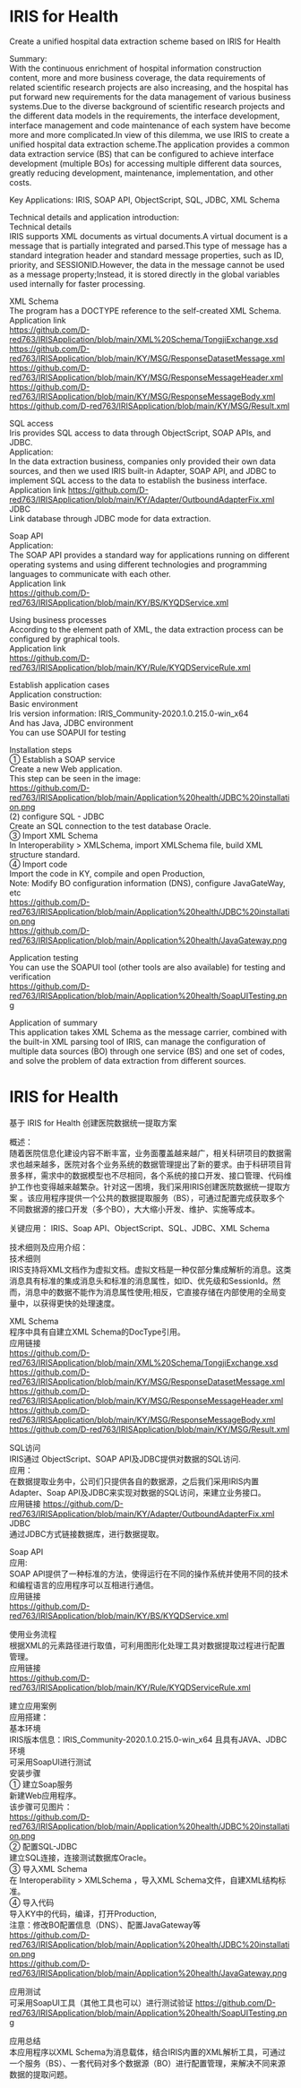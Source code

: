 # IRIS for Health

Create a unified hospital data extraction scheme based on IRIS for Health  

Summary:  
With the continuous enrichment of hospital information construction content, more and more business coverage, the data requirements of related scientific research projects are also increasing, and the hospital has put forward new requirements for the data management of various business systems.Due to the diverse background of scientific research projects and the different data models in the requirements, the interface development, interface management and code maintenance of each system have become more and more complicated.In view of this dilemma, we use IRIS to create a unified hospital data extraction scheme.The application provides a common data extraction service (BS) that can be configured to achieve interface development (multiple BOs) for accessing multiple different data sources, greatly reducing development, maintenance, implementation, and other costs.  

Key Applications: IRIS, SOAP API, ObjectScript, SQL, JDBC, XML Schema  

Technical details and application introduction:  
Technical details  
IRIS supports XML documents as virtual documents.A virtual document is a message that is partially integrated and parsed.This type of message has a standard integration header and standard message properties, such as ID, priority, and SESSIONID.However, the data in the message cannot be used as a message property;Instead, it is stored directly in the global variables used internally for faster processing.  

XML Schema  
The program has a DOCTYPE reference to the self-created XML Schema.  
Application link  
https://github.com/D-red763/IRISApplication/blob/main/XML%20Schema/TongjiExchange.xsd  
https://github.com/D-red763/IRISApplication/blob/main/KY/MSG/ResponseDatasetMessage.xml  
https://github.com/D-red763/IRISApplication/blob/main/KY/MSG/ResponseMessageHeader.xml  
https://github.com/D-red763/IRISApplication/blob/main/KY/MSG/ResponseMessageBody.xml  
https://github.com/D-red763/IRISApplication/blob/main/KY/MSG/Result.xml  

SQL access  
Iris provides SQL access to data through ObjectScript, SOAP APIs, and JDBC.  
Application:  
In the data extraction business, companies only provided their own data sources, and then we used IRIS built-in Adapter, SOAP API, and JDBC to implement SQL access to the data to establish the business interface.  
Application link https://github.com/D-red763/IRISApplication/blob/main/KY/Adapter/OutboundAdapterFix.xml  
JDBC  
Link database through JDBC mode for data extraction. 

Soap API  
Application:  
The SOAP API provides a standard way for applications running on different operating systems and using different technologies and programming languages to communicate with each other.  
Application link  
https://github.com/D-red763/IRISApplication/blob/main/KY/BS/KYQDService.xml  

Using business processes  
According to the element path of XML, the data extraction process can be configured by graphical tools.  
Application link  
https://github.com/D-red763/IRISApplication/blob/main/KY/Rule/KYQDServiceRule.xml  

Establish application cases  
Application construction:  
Basic environment  
Iris version information: IRIS_Community-2020.1.0.215.0-win_x64   
And has Java, JDBC environment  
You can use SOAPUI for testing  

Installation steps  
① Establish a SOAP service  
Create a new Web application.  
This step can be seen in the image:   
https://github.com/D-red763/IRISApplication/blob/main/Application%20health/JDBC%20installation.png  
(2) configure SQL - JDBC  
Create an SQL connection to the test database Oracle.  
③ Import XML Schema  
In  Interoperability > XMLSchema, import XMLSchema file, build XML structure standard.  
④ Import code  
Import the code in KY, compile and open Production,  
Note: Modify BO configuration information (DNS), configure JavaGateWay, etc  
https://github.com/D-red763/IRISApplication/blob/main/Application%20health/JDBC%20installation.png  
https://github.com/D-red763/IRISApplication/blob/main/Application%20health/JavaGateway.png  

Application testing  
You can use the SOAPUI tool (other tools are also available) for testing and verification  
https://github.com/D-red763/IRISApplication/blob/main/Application%20health/SoapUITesting.png  

Application of summary  
This application takes XML Schema as the message carrier, combined with the built-in XML parsing tool of IRIS, can manage the configuration of multiple data sources (BO) through one service (BS) and one set of codes, and solve the problem of data extraction from different sources.  


# IRIS for Health
基于 IRIS for Health 创建医院数据统一提取方案  

概述：  
随着医院信息化建设内容不断丰富，业务面覆盖越来越广，相关科研项目的数据需求也越来越多，医院对各个业务系统的数据管理提出了新的要求。由于科研项目背景多样，需求中的数据模型也不尽相同，各个系统的接口开发、接口管理、代码维护工作也变得越来越繁杂。针对这一困境，我们采用IRIS创建医院数据统一提取方案 。该应用程序提供一个公共的数据提取服务（BS），可通过配置完成获取多个不同数据源的接口开发（多个BO），大大缩小开发、维护、实施等成本。  

关键应用： IRIS、Soap API、ObjectScript、SQL、JDBC、XML Schema  

技术细则及应用介绍：  
技术细则  
IRIS支持将XML文档作为虚拟文档。虚拟文档是一种仅部分集成解析的消息。这类消息具有标准的集成消息头和标准的消息属性，如ID、优先级和SessionId。然而，消息中的数据不能作为消息属性使用;相反，它直接存储在内部使用的全局变量中，以获得更快的处理速度。  

XML Schema  
程序中具有自建立XML Schema的DocType引用。  
应用链接  
https://github.com/D-red763/IRISApplication/blob/main/XML%20Schema/TongjiExchange.xsd  
https://github.com/D-red763/IRISApplication/blob/main/KY/MSG/ResponseDatasetMessage.xml  
https://github.com/D-red763/IRISApplication/blob/main/KY/MSG/ResponseMessageHeader.xml  
https://github.com/D-red763/IRISApplication/blob/main/KY/MSG/ResponseMessageBody.xml  
https://github.com/D-red763/IRISApplication/blob/main/KY/MSG/Result.xml  


SQL访问  
IRIS通过 ObjectScript、SOAP API及JDBC提供对数据的SQL访问.  
应用：  
在数据提取业务中，公司们只提供各自的数据源，之后我们采用IRIS内置Adapter、Soap API及JDBC来实现对数据的SQL访问，来建立业务接口。  
应用链接 https://github.com/D-red763/IRISApplication/blob/main/KY/Adapter/OutboundAdapterFix.xml  
JDBC  
通过JDBC方式链接数据库，进行数据提取。  

Soap API  
应用:  
SOAP API提供了一种标准的方法，使得运行在不同的操作系统并使用不同的技术和编程语言的应用程序可以互相进行通信。  
应用链接  
https://github.com/D-red763/IRISApplication/blob/main/KY/BS/KYQDService.xml  

使用业务流程  
根据XML的元素路径进行取值，可利用图形化处理工具对数据提取过程进行配置管理。  
应用链接  
https://github.com/D-red763/IRISApplication/blob/main/KY/Rule/KYQDServiceRule.xml  


建立应用案例  
应用搭建：  
基本环境  
IRIS版本信息：IRIS_Community-2020.1.0.215.0-win_x64 
且具有JAVA、JDBC环境  
可采用SoapUI进行测试  
安装步骤  
① 建立Soap服务  
新建Web应用程序。  
该步骤可见图片：  
https://github.com/D-red763/IRISApplication/blob/main/Application%20health/JDBC%20installation.png  
② 配置SQL-JDBC  
建立SQL连接，连接测试数据库Oracle。  
③ 导入XML Schema  
在 Interoperability > XMLSchema ，导入XML Schema文件，自建XML结构标准。  
④ 导入代码  
导入KY中的代码，编译，打开Production,  
注意：修改BO配置信息（DNS）、配置JavaGateway等  
https://github.com/D-red763/IRISApplication/blob/main/Application%20health/JDBC%20installation.png  
https://github.com/D-red763/IRISApplication/blob/main/Application%20health/JavaGateway.png  

应用测试  
可采用SoapUI工具（其他工具也可以）进行测试验证 
https://github.com/D-red763/IRISApplication/blob/main/Application%20health/SoapUITesting.png  

应用总结  
本应用程序以XML Schema为消息载体，结合IRIS内置的XML解析工具，可通过一个服务（BS）、一套代码对多个数据源（BO）进行配置管理，来解决不同来源数据的提取问题。  
